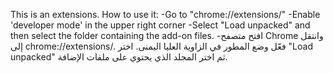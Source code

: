 This is an extensions.
How to use it:
-Go to "chrome://extensions/"
-Enable 'developer mode' in the upper right corner
-Select "Load unpacked" and then select the folder containing the add-on files.
-افتح متصفح Chrome وانتقل إلى chrome://extensions/.
فعّل وضع المطور في الزاوية العليا اليمنى.
اختر "Load unpacked" ثم اختر المجلد الذي يحتوي على ملفات الإضافة.
